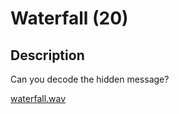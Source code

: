 # Waterfall (20)

## Description

Can you decode the hidden message?

[waterfall.wav](ChallengeFiles/waterfall.wav)
